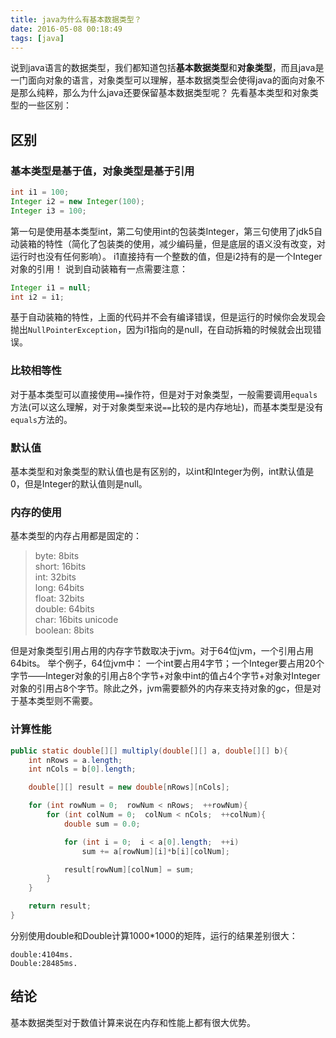 ```yaml
---
title: java为什么有基本数据类型？
date: 2016-05-08 00:18:49
tags: [java]
---
```


说到java语言的数据类型，我们都知道包括**基本数据类型**和**对象类型**，而且java是一门面向对象的语言，对象类型可以理解，基本数据类型会使得java的面向对象不是那么纯粹，那么为什么java还要保留基本数据类型呢？
先看基本类型和对象类型的一些区别：

## 区别
### 基本类型是基于值，对象类型是基于引用
``` java
int i1 = 100;
Integer i2 = new Integer(100);
Integer i3 = 100;
```
第一句是使用基本类型int，第二句使用int的包装类Integer，第三句使用了jdk5自动装箱的特性（简化了包装类的使用，减少编码量，但是底层的语义没有改变，对运行时也没有任何影响）。
i1直接持有一个整数的值，但是i2持有的是一个Integer对象的引用！
说到自动装箱有一点需要注意：
``` java
Integer i1 = null;
int i2 = i1;
```
基于自动装箱的特性，上面的代码并不会有编译错误，但是运行的时候你会发现会抛出`NullPointerException`，因为i1指向的是null，在自动拆箱的时候就会出现错误。

<!--more-->

### 比较相等性
对于基本类型可以直接使用`==`操作符，但是对于对象类型，一般需要调用`equals`方法(可以这么理解，对于对象类型来说`==`比较的是内存地址)，而基本类型是没有`equals`方法的。

### 默认值
基本类型和对象类型的默认值也是有区别的，以int和Integer为例，int默认值是0，但是Integer的默认值则是null。

### 内存的使用
 基本类型的内存占用都是固定的：
 >byte: 8bits  
 short: 16bits  
 int: 32bits  
 long: 64bits  
 float: 32bits  
 double: 64bits  
 char: 16bits unicode  
 boolean: 8bits

但是对象类型引用占用的内存字节数取决于jvm。对于64位jvm，一个引用占用64bits。
举个例子，64位jvm中：
一个int要占用4字节；一个Integer要占用20个字节——Integer对象的引用占8个字节+对象中int的值占4个字节+对象对Integer对象的引用占8个字节。除此之外，jvm需要额外的内存来支持对象的gc，但是对于基本类型则不需要。

### 计算性能
``` java
public static double[][] multiply(double[][] a, double[][] b){
    int nRows = a.length;
    int nCols = b[0].length;

    double[][] result = new double[nRows][nCols];

    for (int rowNum = 0;  rowNum < nRows;  ++rowNum){
        for (int colNum = 0;  colNum < nCols;  ++colNum){
            double sum = 0.0;

            for (int i = 0;  i < a[0].length;  ++i)
                sum += a[rowNum][i]*b[i][colNum];

            result[rowNum][colNum] = sum;
        }
    }

    return result;
}
```
分别使用double和Double计算1000*1000的矩阵，运行的结果差别很大：
```
double:4104ms.
Double:28485ms.
```

## 结论
基本数据类型对于数值计算来说在内存和性能上都有很大优势。
